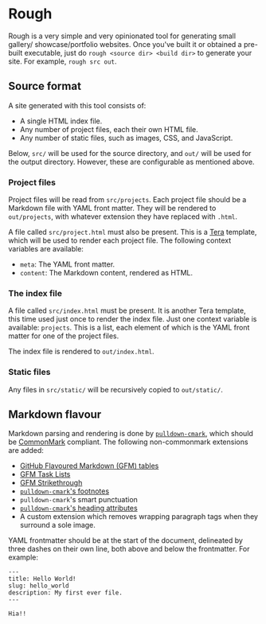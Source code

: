 # Rough

Rough is a very simple and very opinionated tool for generating small gallery/
showcase/portfolio websites. Once you've built it or obtained a pre-built
executable, just do `rough <source dir> <build dir>` to generate your site.
For example, `rough src out`.

## Source format

A site generated with this tool consists of:

- A single HTML index file.
- Any number of project files, each their own HTML file.
- Any number of static files, such as images, CSS, and JavaScript.

Below, `src/` will be used for the source directory, and `out/` will be used
for the output directory. However, these are configurable as mentioned above.

### Project files

Project files will be read from `src/projects`. Each project file should be a
Markdown file with YAML front matter. They will be rendered to `out/projects`,
with whatever extension they have replaced with `.html`.

A file called `src/project.html` must also be present. This is a
[Tera](https://tera.netlify.app/docs/#introduction) template, which will be
used to render each project file. The following context variables are
available:

- `meta`: The YAML front matter.
- `content`: The Markdown content, rendered as HTML.

### The index file

A file called `src/index.html` must be present. It is another Tera template,
this time used just once to render the index file. Just one context variable is
available: `projects`. This is a list, each element of which is the YAML front
matter for one of the project files.

The index file is rendered to `out/index.html`.

### Static files

Any files in `src/static/` will be recursively copied to `out/static/`.

## Markdown flavour

Markdown parsing and rendering is done by
[`pulldown-cmark`](https://docs.rs/pulldown-cmark), which should be
[CommonMark](https://commonmark.org/) compliant. The following non-commonmark
extensions are added:

- [GitHub Flavoured Markdown (GFM) tables](https://github.github.com/gfm/#tables-extension-)
- [GFM Task Lists](https://github.github.com/gfm/#task-lists-extension-)
- [GFM Strikethrough](https://github.github.com/gfm/#strikethrough-extension-)
- [`pulldown-cmark`'s footnotes](https://github.com/raphlinus/pulldown-cmark/blob/master/specs/footnotes.txt)
- `pulldown-cmark`'s smart punctuation
- [`pulldown-cmark`'s heading attributes](https://docs.rs/pulldown-cmark/latest/pulldown_cmark/struct.Options.html#associatedconstant.ENABLE_HEADING_ATTRIBUTES)
- A custom extension which removes wrapping paragraph tags when they surround
  a sole image.

YAML frontmatter should be at the start of the document, delineated by three
dashes on their own line, both above and below the frontmatter. For example:

```
---
title: Hello World!
slug: hello_world
description: My first ever file.
---

Hia!!
```

